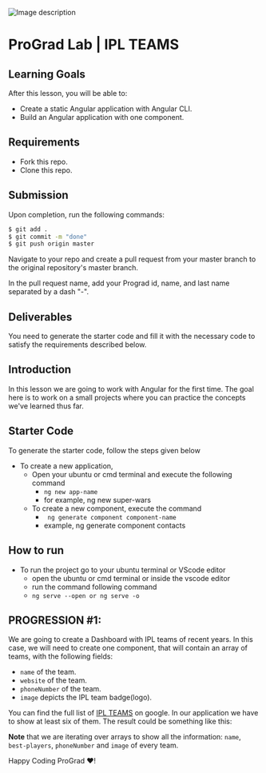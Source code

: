![Image description](https://i1.faceprep.in/ProGrad/face-logo-resized.png)

# ProGrad Lab | IPL TEAMS

## Learning Goals

After this lesson, you will be able to:

- Create a static Angular application with Angular CLI.
- Build an Angular application with one component.

## Requirements

- Fork this repo.
- Clone this repo.

## Submission

Upon completion, run the following commands:

```bash
$ git add .
$ git commit -m "done"
$ git push origin master
```

Navigate to your repo and create a pull request from your master branch to the original repository's master branch.

In the pull request name, add your Prograd id, name, and last name separated by a dash "-".

## Deliverables

You need to generate the starter code and fill it with the necessary code to satisfy the requirements described below.

## Introduction

In this lesson we are going to work with Angular for the first time. The goal here is to work on a small projects where you can practice the concepts we've learned thus far.

## Starter Code

To generate the starter code, follow the steps given below

- To create a new application,
    - Open your ubuntu or cmd terminal and execute the following command
      - ```ng new app-name```
      - for example, ng new super-wars
    - To create a new component, execute the command 
      - ``` ng generate component component-name```
      - example, ng generate component contacts
      
## How to run

- To run the project go to your ubuntu terminal or VScode editor
    - open the ubuntu or cmd terminal or inside the vscode editor
    - run the command following command
    - ```ng serve --open or ng serve -o```
    
## PROGRESSION #1:

We are going to create a Dashboard with IPL teams of recent years. In this case, we will need to create one component, that will contain an array of teams, with the following fields:

- `name` of the team.
- `website` of the team.
- `phoneNumber` of the team.
- `image` depicts the IPL team badge(logo).

You can find the full list of [IPL TEAMS](https://www.iplt20.com/) on google. In our application we have to show at least six of them. The result could be something like this:

<!-- :::info -->
**Note** that we are iterating over arrays to show all the information: `name`, `best-players`, `phoneNumber` and `image` of every team.
<!-- ::: -->


Happy Coding ProGrad ❤️!
